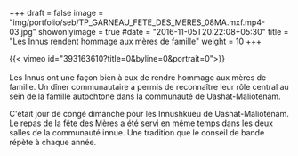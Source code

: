 +++
draft = false
image =   "img/portfolio/seb/TP_GARNEAU_FETE_DES_MERES_08MA.mxf.mp4-03.jpg"
showonlyimage = true
#date = "2016-11-05T20:22:08+05:30"
title = "Les Innus rendent hommage aux mères de famille"
weight = 10
+++


<!--more-->


{{< vimeo id="393163610?title=0&byline=0&portrait=0">}}  
&nbsp;  
Les Innus ont une façon bien à eux de rendre hommage aux mères de famille. Un dîner communautaire a permis de reconnaître leur rôle central au sein de la famille autochtone dans la communauté de Uashat-Maliotenam.

C'était jour de congé dimanche pour les Innushkueu de Uashat-Maliotenam. Le repas de la fête des Mères a été servi en même temps dans les deux salles de la communauté innue. Une tradition que le conseil de bande répète à chaque année.


